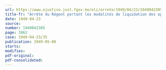 ```yaml
---
url: https://www.ejustice.just.fgov.be/eli/arrete/1949/04/23/1949042305/justel
title-fr: "Arrêté du Régent portant les modalités de liquidation des opérations de l'Institut d'assurance contre l'invalidité, de Malmedy"
date: 1949-04-23
source:
number: 1949042305
page: 3862
case: 1949-04-23/35
publication: 1949-05-08
starts:
modifies:
pdf-original:
pdf-consolidated:
---
```


